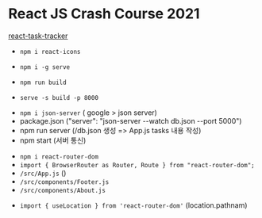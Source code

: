 # React JS Crash Course 2021
[react-task-tracker](https://www.youtube.com/watch?v=w7ejDZ8SWv8)

- `npm i react-icons`

- `npm i -g serve` 
- `npm run build`
- `serve -s build -p 8000`

+ `npm i json-server` ( google > json server)
+ package.json  ("server": "json-server --watch db.json --port 5000")
+ npm run server (/db.json 생성 => App.js tasks 내용 작성)
+ npm start   (서버 통신)

- `npm i react-router-dom`
- `import { BrowserRouter as Router, Route } from "react-router-dom";`
- `/src/App.js` (<Router><Route /></Router>)
- `/src/components/Footer.js`
- `/src/components/About.js`

+ `import { useLocation } from 'react-router-dom'` (location.pathnam)



